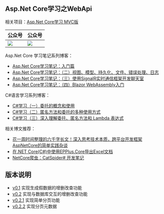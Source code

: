 ﻿## Asp.Net Core学习之WebApi
 
相关项目：[Asp.Net Core学习 MVC版](https://github.com/Deali-Axy/AspNetCore-Learning-Mvc)

公众号 | 公众号 |
------- | ------ | 
![](https://gitee.com/deali/CodeZone/raw/master/images/coding_lab_logo.jpg) | ![](https://gitee.com/deali/CodeZone/raw/master/images/coding_lab_qr_code.jpg)   |

Asp.Net Core 学习笔记系列博客：

- [Asp.Net Core学习笔记：入门篇](https://zhuanlan.zhihu.com/p/105443116)
- [Asp.Net Core学习笔记：（二）视图、模型、持久化、文件、错误处理、日志](https://zhuanlan.zhihu.com/p/105953794)
- [Asp.Net Core学习笔记：（三）使用SignalR实时通信框架开发聊天室](https://zhuanlan.zhihu.com/p/106321863)
- [Asp.Net Core学习笔记：（四）Blazor WebAssembly入门](https://zhuanlan.zhihu.com/p/107262924)

C#语言学习系列博客：

- [C#学习（一）委托的概念和使用](https://zhuanlan.zhihu.com/p/101040936)
- [C#学习（二）匿名方法和委托的多种使用方式](https://zhuanlan.zhihu.com/p/101116276)
- [C#学习（三）深入理解委托、匿名方法和 Lambda 表达式](https://zhuanlan.zhihu.com/p/101178999)

相关博文推荐：

- [花一周时间整理的六千字长文！深入思考技术本质，跨平台开发框架AspNetCore的简单实践杂谈](https://zhuanlan.zhihu.com/p/267938409)
- [在.NET Core(C#)中使用EPPlus.Core导出Excel文档](https://zhuanlan.zhihu.com/p/261750807)
- [NetCore爬虫：CatSpider# 开发笔记](https://zhuanlan.zhihu.com/p/106015789)

## 版本说明

- [v0.1](https://github.com/Deali-Axy/AspNetCore-Learning/tree/v0.1)
  实现生成假数据的增删改查功能
- [v0.2](https://github.com/Deali-Axy/AspNetCore-Learning/tree/v0.2)
  实现与数据库交互的增删改查功能
- [v0.2.1](https://github.com/Deali-Axy/AspNetCore-Learning/tree/v0.2.1)
  实现简单分页功能
- [v0.2.2](https://github.com/Deali-Axy/AspNetCore-Learning/tree/v0.2.2)
  实现分页元数据